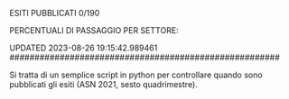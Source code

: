 ESITI PUBBLICATI 0/190 

PERCENTUALI DI PASSAGGIO PER SETTORE:

UPDATED 2023-08-26 19:15:42.989461
###################################################### 

Si tratta di un semplice script in python per controllare quando sono pubblicati gli esiti (ASN 2021, sesto quadrimestre).

